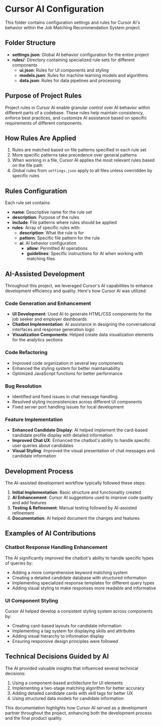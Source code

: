 # Cursor AI Configuration

This folder contains configuration settings and rules for Cursor AI's behavior within the Job Matching Recommendation System project.

## Folder Structure

- **settings.json**: Global AI behavior configuration for the entire project
- **rules/**: Directory containing specialized rule sets for different components
  - **ui.json**: Rules for UI components and styling
  - **models.json**: Rules for machine learning models and algorithms
  - **data.json**: Rules for data pipelines and processing

## Purpose of Project Rules

Project rules in Cursor AI enable granular control over AI behavior within different parts of a codebase. These rules help maintain consistency, enforce best practices, and customize AI assistance based on specific requirements of different components.

## How Rules Are Applied

1. Rules are matched based on file patterns specified in each rule set
2. More specific patterns take precedence over general patterns
3. When working in a file, Cursor AI applies the most relevant rules based on the file path
4. Global rules from `settings.json` apply to all files unless overridden by specific rules

## Rules Configuration

Each rule set contains:

- **name**: Descriptive name for the rule set
- **description**: Purpose of the rules
- **include**: File patterns where rules should be applied
- **rules**: Array of specific rules with:
  - **description**: What the rule is for
  - **pattern**: Specific file pattern for the rule
  - **ai**: AI behavior configuration
    - **allow**: Permitted AI operations
    - **guidelines**: Specific instructions for AI when working with matching files

## AI-Assisted Development

Throughout this project, we leveraged Cursor's AI capabilities to enhance development efficiency and quality. Here's how Cursor AI was utilized:

### Code Generation and Enhancement

- **UI Development**: Used AI to generate HTML/CSS components for the job seeker and employer dashboards
- **Chatbot Implementation**: AI assistance in designing the conversational interfaces and response generation logic
- **Visualization Components**: Helped create data visualization elements for the analytics sections

### Code Refactoring

- Improved code organization in several key components
- Enhanced the styling system for better maintainability
- Optimized JavaScript functions for better performance

### Bug Resolution

- Identified and fixed issues in chat message handling
- Resolved styling inconsistencies across different UI components
- Fixed server port handling issues for local development

### Feature Implementation

- **Enhanced Candidate Display**: AI helped implement the card-based candidate profile display with detailed information
- **Improved Chat UX**: Enhanced the chatbot's ability to handle specific user queries about candidates
- **Visual Styling**: Improved the visual presentation of chat messages and candidate information

## Development Process

The AI-assisted development workflow typically followed these steps:

1. **Initial Implementation**: Basic structure and functionality created
2. **AI Enhancement**: Cursor AI suggestions used to improve code quality and add features
3. **Testing & Refinement**: Manual testing followed by AI-assisted refinement
4. **Documentation**: AI helped document the changes and features

## Examples of AI Contributions

### Chatbot Response Handling Enhancement

The AI significantly improved the chatbot's ability to handle specific types of queries by:

- Adding a more comprehensive keyword matching system
- Creating a detailed candidate database with structured information
- Implementing specialized response templates for different query types
- Adding visual styling to make responses more readable and informative

### UI Component Styling

Cursor AI helped develop a consistent styling system across components by:

- Creating card-based layouts for candidate information
- Implementing a tag system for displaying skills and attributes
- Adding visual hierarchy to information display
- Ensuring responsive design principles were followed

## Technical Decisions Guided by AI

The AI provided valuable insights that influenced several technical decisions:

1. Using a component-based architecture for UI elements
2. Implementing a two-stage matching algorithm for better accuracy
3. Adding detailed candidate cards with skill tags for better UX
4. Using structured data models for candidate information

This documentation highlights how Cursor AI served as a development partner throughout the project, enhancing both the development process and the final product quality.
